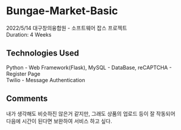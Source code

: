 # Bungae-Market-Basic
2022/5/14 대구창의융합원 - 소프트웨어 잡스 프로젝트<br>
Duration: 4 Weeks 

## Technologies Used
Python - Web Framework(Flask), MySQL - DataBase, reCAPTCHA - Register Page<br>
Twilio - Message Authentication 

## Comments 
내가 생각해도 비슷하진 않은거 같지만, 그래도 상품의 업로드 등이 잘 작동되어<br>다음에 시간이 된다면 보완하여 서비스 하고 싶다.
